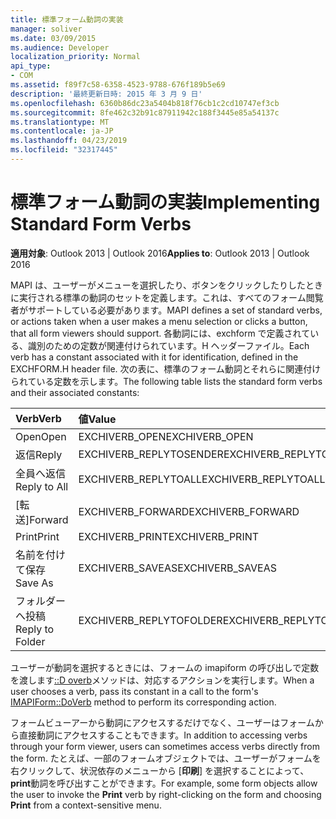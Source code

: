 ```yaml
---
title: 標準フォーム動詞の実装
manager: soliver
ms.date: 03/09/2015
ms.audience: Developer
localization_priority: Normal
api_type:
- COM
ms.assetid: f89f7c58-6358-4523-9788-676f189b5e69
description: '最終更新日時: 2015 年 3 月 9 日'
ms.openlocfilehash: 6360b86dc23a5404b818f76cb1c2cd10747ef3cb
ms.sourcegitcommit: 8fe462c32b91c87911942c188f3445e85a54137c
ms.translationtype: MT
ms.contentlocale: ja-JP
ms.lasthandoff: 04/23/2019
ms.locfileid: "32317445"
---
```

# <a name="implementing-standard-form-verbs"></a><span data-ttu-id="7ca27-103">標準フォーム動詞の実装</span><span class="sxs-lookup"><span data-stu-id="7ca27-103">Implementing Standard Form Verbs</span></span>

  
  
<span data-ttu-id="7ca27-104">**適用対象**: Outlook 2013 | Outlook 2016</span><span class="sxs-lookup"><span data-stu-id="7ca27-104">**Applies to**: Outlook 2013 | Outlook 2016</span></span> 
  
<span data-ttu-id="7ca27-105">MAPI は、ユーザーがメニューを選択したり、ボタンをクリックしたりしたときに実行される標準の動詞のセットを定義します。これは、すべてのフォーム閲覧者がサポートしている必要があります。</span><span class="sxs-lookup"><span data-stu-id="7ca27-105">MAPI defines a set of standard verbs, or actions taken when a user makes a menu selection or clicks a button, that all form viewers should support.</span></span> <span data-ttu-id="7ca27-106">各動詞には、exchform で定義されている、識別のための定数が関連付けられています。H ヘッダーファイル。</span><span class="sxs-lookup"><span data-stu-id="7ca27-106">Each verb has a constant associated with it for identification, defined in the EXCHFORM.H header file.</span></span> <span data-ttu-id="7ca27-107">次の表に、標準のフォーム動詞とそれらに関連付けられている定数を示します。</span><span class="sxs-lookup"><span data-stu-id="7ca27-107">The following table lists the standard form verbs and their associated constants:</span></span>
  
|<span data-ttu-id="7ca27-108">**Verb**</span><span class="sxs-lookup"><span data-stu-id="7ca27-108">**Verb**</span></span>|<span data-ttu-id="7ca27-109">**値**</span><span class="sxs-lookup"><span data-stu-id="7ca27-109">**Value**</span></span>|
|:-----|:-----|
|<span data-ttu-id="7ca27-110">Open</span><span class="sxs-lookup"><span data-stu-id="7ca27-110">Open</span></span>  <br/> |<span data-ttu-id="7ca27-111">EXCHIVERB_OPEN</span><span class="sxs-lookup"><span data-stu-id="7ca27-111">EXCHIVERB_OPEN</span></span>  <br/> |
|<span data-ttu-id="7ca27-112">返信</span><span class="sxs-lookup"><span data-stu-id="7ca27-112">Reply</span></span>  <br/> |<span data-ttu-id="7ca27-113">EXCHIVERB_REPLYTOSENDER</span><span class="sxs-lookup"><span data-stu-id="7ca27-113">EXCHIVERB_REPLYTOSENDER</span></span>  <br/> |
|<span data-ttu-id="7ca27-114">全員へ返信</span><span class="sxs-lookup"><span data-stu-id="7ca27-114">Reply to All</span></span>  <br/> |<span data-ttu-id="7ca27-115">EXCHIVERB_REPLYTOALL</span><span class="sxs-lookup"><span data-stu-id="7ca27-115">EXCHIVERB_REPLYTOALL</span></span>  <br/> |
|<span data-ttu-id="7ca27-116">[転送]</span><span class="sxs-lookup"><span data-stu-id="7ca27-116">Forward</span></span>  <br/> |<span data-ttu-id="7ca27-117">EXCHIVERB_FORWARD</span><span class="sxs-lookup"><span data-stu-id="7ca27-117">EXCHIVERB_FORWARD</span></span>  <br/> |
|<span data-ttu-id="7ca27-118">Print</span><span class="sxs-lookup"><span data-stu-id="7ca27-118">Print</span></span>  <br/> |<span data-ttu-id="7ca27-119">EXCHIVERB_PRINT</span><span class="sxs-lookup"><span data-stu-id="7ca27-119">EXCHIVERB_PRINT</span></span>  <br/> |
|<span data-ttu-id="7ca27-120">名前を付けて保存</span><span class="sxs-lookup"><span data-stu-id="7ca27-120">Save As</span></span>  <br/> |<span data-ttu-id="7ca27-121">EXCHIVERB_SAVEAS</span><span class="sxs-lookup"><span data-stu-id="7ca27-121">EXCHIVERB_SAVEAS</span></span>  <br/> |
|<span data-ttu-id="7ca27-122">フォルダーへ投稿</span><span class="sxs-lookup"><span data-stu-id="7ca27-122">Reply to Folder</span></span>  <br/> |<span data-ttu-id="7ca27-123">EXCHIVERB_REPLYTOFOLDER</span><span class="sxs-lookup"><span data-stu-id="7ca27-123">EXCHIVERB_REPLYTOFOLDER</span></span>  <br/> |
   
<span data-ttu-id="7ca27-124">ユーザーが動詞を選択するときには、フォームの imapiform の呼び出しで定数を渡します[::D overb](imapiform-doverb.md)メソッドは、対応するアクションを実行します。</span><span class="sxs-lookup"><span data-stu-id="7ca27-124">When a user chooses a verb, pass its constant in a call to the form's [IMAPIForm::DoVerb](imapiform-doverb.md) method to perform its corresponding action.</span></span> 
  
<span data-ttu-id="7ca27-125">フォームビューアーから動詞にアクセスするだけでなく、ユーザーはフォームから直接動詞にアクセスすることもできます。</span><span class="sxs-lookup"><span data-stu-id="7ca27-125">In addition to accessing verbs through your form viewer, users can sometimes access verbs directly from the form.</span></span> <span data-ttu-id="7ca27-126">たとえば、一部のフォームオブジェクトでは、ユーザーがフォームを右クリックして、状況依存のメニューから [**印刷**] を選択することによって、 **print**動詞を呼び出すことができます。</span><span class="sxs-lookup"><span data-stu-id="7ca27-126">For example, some form objects allow the user to invoke the **Print** verb by right-clicking on the form and choosing **Print** from a context-sensitive menu.</span></span> 
  

